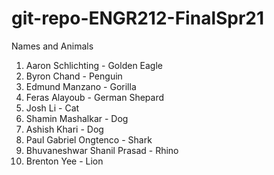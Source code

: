 # git-repo-ENGR212-FinalSpr21
Names and Animals

1. Aaron Schlichting - Golden Eagle
2. Byron Chand - Penguin
3. Edmund Manzano - Gorilla
4. Feras Alayoub - German Shepard
5. Josh Li - Cat
6. Shamin Mashalkar - Dog
7. Ashish Khari - Dog
8. Paul Gabriel Ongtenco - Shark
9. Bhuvaneshwar Shanil Prasad - Rhino
10. Brenton Yee - Lion


